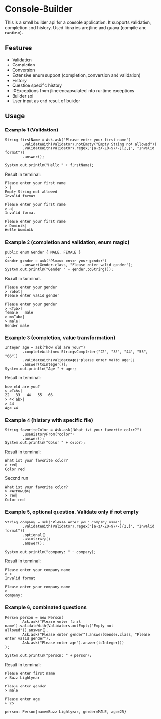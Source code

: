 # Console-Builder

This is a small builder api for a console application. It supports validation, completion and history. Used libraries are jline and guava (compile and runtime).

## Features
* Validation
* Completion
* Conversion                                                  
* Extensive enum support (completion, conversion and validation)
* History
* Question specific history                                   
* IOExceptions from jline encapsulated into runtime exceptions
* Builder api
* User input as end result of builder

## Usage

### Example 1 (Validation)
    
    String firstName = Ask.ask("Please enter your first name")
            .validateWith(Validators.notEmpty("Empty String not allowed"))
            .validateWith(Validators.regex("[a-zA-Z0-9\\-]{2,}", "Invalid format"))
            .answer();
            
    System.out.println("Hello " + firstName);
    
Result in terminal: 
    
    Please enter your first name
    > |
    Empty String not allowed
    Invalid format
                      
    Please enter your first name
    > a|
    Invalid format  
                      
    Please enter your first name
    > Dominik|
    Hello Dominik
    
### Example 2 (completion and validation, enum magic)
              
    public enum Gender { MALE, FEMALE }
    ...                                
    Gender gender = ask("Please enter your gender")
            .answer(Gender.class, "Please enter valid gender");
    System.out.println("Gender " + gender.toString());  
    
Result in terminal: 

    Please enter your gender     
    > robot|
    Please enter valid gender
    
    Please enter your gender
    > <Tab>|
    female   male 
    > m<Tab>| 
    > male|
    Gender male

### Example 3 (completion, value transformation)
                                                    
    Integer age = ask("how old are you?")
            .completeWith(new StringsCompleter("22", "33", "44", "55", "66"))
            .validateWith(validateAge("please enter valid age"))
            .answer(toInteger());          
    System.out.println("Age " + age);  
    
    
Result in terminal: 

    how old are you?
    > <Tab>|
    22   33   44   55   66   
    > 4<Tab>|
    > 44|
    Age 44
    
    
### Example 4 (history with specific file)
    
    String favoriteColor = Ask.ask("What ist your favorite color?")
            .useHistoryFrom("color")
            .answer();                                   
    System.out.println("Color " + color); 
    
Result in terminal: 

    What ist your favorite color?
    > red|
    Color red
    
Second run

    What ist your favorite color?
    > <ArrowUp>|
    > red|     
    Color red


### Example 5, optional question. Validate only if not empty

    String company = ask("Please enter your company name")
            .validateWith(Validators.regex("[a-zA-Z0-9\\-]{2,}", "Invalid format"))
            .optional()
            .useHistory()
            .answer();

    System.out.println("company: " + company);

Result in terminal:

    Please enter your company name
    > x
    Invalid format

    Please enter your company name
    >
    company:


### Example 6, combinated questions

    Person person = new Person(
            Ask.ask("Please enter first name").validateWith(Validators.notEmpty("Empty not allowed")).answer(),
            Ask.ask("Please enter gender").answer(Gender.class, "Please enter valid gender"),
            Ask.ask("Please enter age").answer(toInteger())
    );

    System.out.println("person: " + person);

Result in terminal: 

    Please enter first name
    > Buzz Lightyear
    
    Please enter gender
    > male 
    
    Please enter age
    > 25
    
    person: Person{name=Buzz Lightyear, gender=MALE, age=25}

    
        